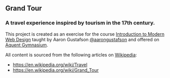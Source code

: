 <h2>Grand Tour</h2>
<h3>A travel experience inspired by tourism in the 17th century.</h3>

<p>This project is created as an exercise for the course <a href="https://thegymnasium.com/courses/GYM/107/0/about">Introduction to Modern Web Design</a> taught by Aaron Gustafson <a href="https://github.com/aarongustafson">@aarongustafson</a> and offered on <a href="https://thegymnasium.com">Aquent Gymnasium</a>.</p>

<p>All content is sourced from the following articles on <a href="https://en.wikipedia.org/wiki/Wikipedia">Wikipedia</a>:</p>
<ul>
  <li><a href="https://en.wikipedia.org/wiki/Travel">https://en.wikipedia.org/wiki/Travel</a></li>
  <li><a href="https://en.wikipedia.org/wiki/Grand_Tour">https://en.wikipedia.org/wiki/Grand_Tour</a></li>  
</ul>
